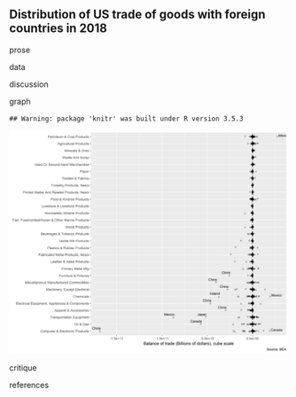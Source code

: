 
Distribution of US trade of goods with foreign countries in 2018
----------------------------------------------------------------

prose

data

discussion

graph

    ## Warning: package 'knitr' was built under R version 3.5.3

![](../figures/d1-tradebalance.png)

critique

references

